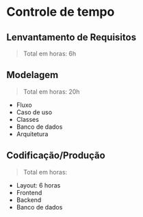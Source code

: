 # Controle de tempo

## Lenvantamento de Requisitos
> Total em horas: 6h 

## Modelagem
> Total em horas: 20h
- Fluxo
- Caso de uso
- Classes
- Banco de dados
- Arquitetura

## Codificação/Produção
> Total em horas:
- Layout: 6 horas
- Frontend
- Backend
- Banco de dados
 